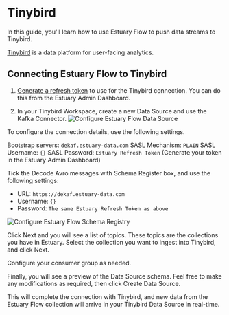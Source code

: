 # Tinybird

In this guide, you'll learn how to use Estuary Flow to push data streams to Tinybird.

[Tinybird](https://www.tinybird.co/) is a data platform for user-facing analytics.

## Connecting Estuary Flow to Tinybird

1. [Generate a refresh token](/guides/how_to_generate_refresh_token) to use for the Tinybird connection. You can do this
   from the Estuary Admin Dashboard.

2. In your Tinybird Workspace, create a new Data Source and use the Kafka Connector.
   ![Configure Estuary Flow Data Source](https://storage.googleapis.com/estuary-marketing-strapi-uploads/uploads//Screenshot_2024_08_23_at_15_16_39_35b06dad77/Screenshot_2024_08_23_at_15_16_39_35b06dad77.png)

To configure the connection details, use the following settings.

Bootstrap servers: `dekaf.estuary-data.com`
SASL Mechanism: `PLAIN`
SASL Username: `{}`
SASL Password: `Estuary Refresh Token` (Generate your token in the Estuary Admin Dashboard)

Tick the Decode Avro messages with Schema Register box, and use the following settings:

- URL: `https://dekaf.estuary-data.com`
- Username: `{}`
- Password: `The same Estuary Refresh Token as above`

![Configure Estuary Flow Schema Registry](https://storage.googleapis.com/estuary-marketing-strapi-uploads/uploads//Screenshot_2024_08_23_at_15_16_46_374f7f8a12/Screenshot_2024_08_23_at_15_16_46_374f7f8a12.png)

Click Next and you will see a list of topics. These topics are the collections you have in Estuary.
Select the collection you want to ingest into Tinybird, and click Next.

Configure your consumer group as needed.

Finally, you will see a preview of the Data Source schema. Feel free to make any modifications as required, then click
Create Data Source.

This will complete the connection with Tinybird, and new data from the Estuary Flow collection will arrive in your
Tinybird Data Source in real-time.

